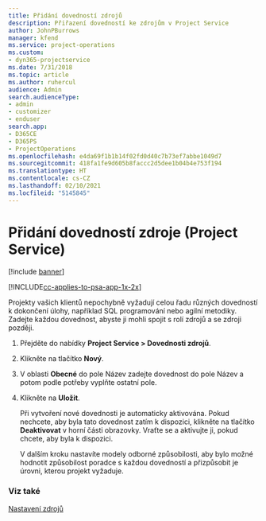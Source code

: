 ```yaml
---
title: Přidání dovedností zdrojů
description: Přiřazení dovedností ke zdrojům v Project Service
author: JohnPBurrows
manager: kfend
ms.service: project-operations
ms.custom:
- dyn365-projectservice
ms.date: 7/31/2018
ms.topic: article
ms.author: ruhercul
audience: Admin
search.audienceType:
- admin
- customizer
- enduser
search.app:
- D365CE
- D365PS
- ProjectOperations
ms.openlocfilehash: e4da69f1b1b14f02fd0d40c7b73ef7abbe1049d7
ms.sourcegitcommit: 418fa1fe9d605b8faccc2d5dee1b04b4e753f194
ms.translationtype: HT
ms.contentlocale: cs-CZ
ms.lasthandoff: 02/10/2021
ms.locfileid: "5145845"
---
```

# <a name="add-resource-skills-project-service"></a>Přidání dovedností zdroje (Project Service)

[!include [banner](../includes/psa-now-project-operations.md)]

[!INCLUDE[cc-applies-to-psa-app-1x-2x](../includes/cc-applies-to-psa-app-1x-2x.md)]

Projekty vašich klientů nepochybně vyžadují celou řadu různých dovedností k dokončení úlohy, například SQL programování nebo agilní metodiky. Zadejte každou dovednost, abyste ji mohli spojit s rolí zdrojů a se zdroji později.  
  
1. Přejděte do nabídky **Project Service > Dovednosti zdrojů**.  
  
2. Klikněte na tlačítko **Nový**.  
  
3. V oblasti **Obecné** do pole Název zadejte dovednost do pole Název a potom podle potřeby vyplňte ostatní pole.  
  
4. Klikněte na **Uložit**.  
  
   Při vytvoření nové dovednosti je automaticky aktivována. Pokud nechcete, aby byla tato dovednost zatím k dispozici, klikněte na tlačítko **Deaktivovat** v horní části obrazovky. Vraťte se a aktivujte ji, pokud chcete, aby byla k dispozici.  
  
   V dalším kroku nastavíte modely odborné způsobilosti, aby bylo možné hodnotit způsobilost poradce s každou dovedností a přizpůsobit je úrovni, kterou projekt vyžaduje.  
  
### <a name="see-also"></a>Viz také  
 [Nastavení zdrojů](../psa/set-up-resources.md)
